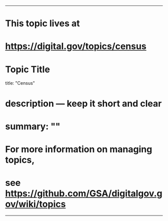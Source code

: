 
---
# This topic lives at
# https://digital.gov/topics/census

# Topic Title
title: "Census"

# description — keep it short and clear
# summary: ""


# For more information on managing topics,
# see https://github.com/GSA/digitalgov.gov/wiki/topics
---